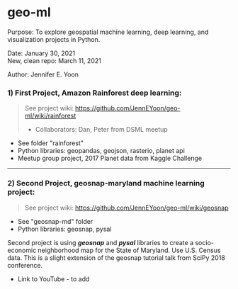 # geo-ml

Purpose: To explore geospatial machine learning, deep learning, and visualization projects in Python.  

Date: January 30, 2021  
New, clean repo: March 11, 2021  

Author: Jennifer E. Yoon  

### 1) First Project, Amazon Rainforest deep learning:  
 > See project wiki:  https://github.com/JennEYoon/geo-ml/wiki/rainforest     
 >  * Collaborators: Dan, Peter from DSML meetup   
 
 * See folder "rainforest"  
 * Python libraries:  geopandas, geojson, rasterio, planet api  
 * Meetup group project, 2017 Planet data from Kaggle Challenge  

------------------------------------  

### 2) Second Project, geosnap-maryland machine learning project:  
  > See project wiki:  https://github.com/JennEYoon/geo-ml/wiki/geosnap  
  
 * See "geosnap-md" folder  
 * Python libraries: geosnap, pysal 
 
Second project is using ***geosnap*** and ***pysal*** libraries to create a socio-economic neighborhood map for the State of Maryland.  Use U.S. Census data. This is a slight extension of the geosnap tutorial talk from SciPy 2018 conference.  
  * Link to YouTube - to add
